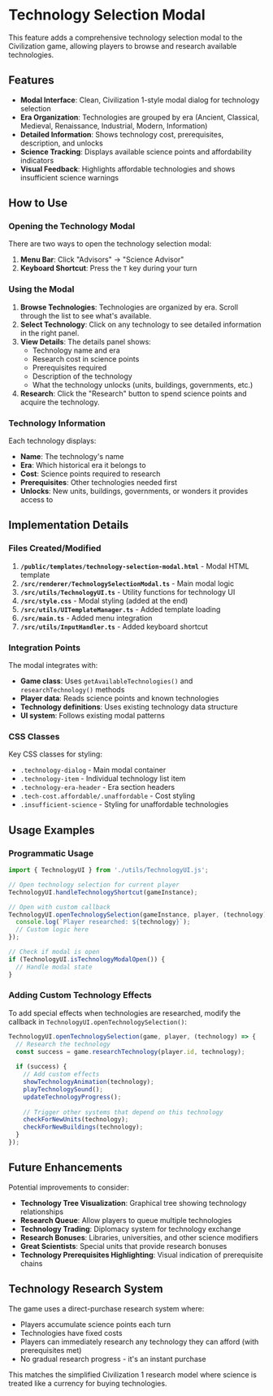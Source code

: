 # Technology Selection Modal

This feature adds a comprehensive technology selection modal to the Civilization game, allowing players to browse and research available technologies.

## Features

- **Modal Interface**: Clean, Civilization 1-style modal dialog for technology selection
- **Era Organization**: Technologies are grouped by era (Ancient, Classical, Medieval, Renaissance, Industrial, Modern, Information)
- **Detailed Information**: Shows technology cost, prerequisites, description, and unlocks
- **Science Tracking**: Displays available science points and affordability indicators
- **Visual Feedback**: Highlights affordable technologies and shows insufficient science warnings

## How to Use

### Opening the Technology Modal

There are two ways to open the technology selection modal:

1. **Menu Bar**: Click "Advisors" → "Science Advisor"
2. **Keyboard Shortcut**: Press the `T` key during your turn

### Using the Modal

1. **Browse Technologies**: Technologies are organized by era. Scroll through the list to see what's available.
2. **Select Technology**: Click on any technology to see detailed information in the right panel.
3. **View Details**: The details panel shows:
   - Technology name and era
   - Research cost in science points
   - Prerequisites required
   - Description of the technology
   - What the technology unlocks (units, buildings, governments, etc.)
4. **Research**: Click the "Research" button to spend science points and acquire the technology.

### Technology Information

Each technology displays:
- **Name**: The technology's name
- **Era**: Which historical era it belongs to
- **Cost**: Science points required to research
- **Prerequisites**: Other technologies needed first
- **Unlocks**: New units, buildings, governments, or wonders it provides access to

## Implementation Details

### Files Created/Modified

1. **`/public/templates/technology-selection-modal.html`** - Modal HTML template
2. **`/src/renderer/TechnologySelectionModal.ts`** - Main modal logic
3. **`/src/utils/TechnologyUI.ts`** - Utility functions for technology UI
4. **`/src/style.css`** - Modal styling (added at the end)
5. **`/src/utils/UITemplateManager.ts`** - Added template loading
6. **`/src/main.ts`** - Added menu integration
7. **`/src/utils/InputHandler.ts`** - Added keyboard shortcut

### Integration Points

The modal integrates with:
- **Game class**: Uses `getAvailableTechnologies()` and `researchTechnology()` methods
- **Player data**: Reads science points and known technologies
- **Technology definitions**: Uses existing technology data structure
- **UI system**: Follows existing modal patterns

### CSS Classes

Key CSS classes for styling:
- `.technology-dialog` - Main modal container
- `.technology-item` - Individual technology list item
- `.technology-era-header` - Era section headers
- `.tech-cost.affordable/.unaffordable` - Cost styling
- `.insufficient-science` - Styling for unaffordable technologies

## Usage Examples

### Programmatic Usage

```typescript
import { TechnologyUI } from './utils/TechnologyUI.js';

// Open technology selection for current player
TechnologyUI.handleTechnologyShortcut(gameInstance);

// Open with custom callback
TechnologyUI.openTechnologySelection(gameInstance, player, (technology) => {
  console.log(`Player researched: ${technology}`);
  // Custom logic here
});

// Check if modal is open
if (TechnologyUI.isTechnologyModalOpen()) {
  // Handle modal state
}
```

### Adding Custom Technology Effects

To add special effects when technologies are researched, modify the callback in `TechnologyUI.openTechnologySelection()`:

```typescript
TechnologyUI.openTechnologySelection(game, player, (technology) => {
  // Research the technology
  const success = game.researchTechnology(player.id, technology);
  
  if (success) {
    // Add custom effects
    showTechnologyAnimation(technology);
    playTechnologySound();
    updateTechnologyProgress();
    
    // Trigger other systems that depend on this technology
    checkForNewUnits(technology);
    checkForNewBuildings(technology);
  }
});
```

## Future Enhancements

Potential improvements to consider:
- **Technology Tree Visualization**: Graphical tree showing technology relationships
- **Research Queue**: Allow players to queue multiple technologies
- **Technology Trading**: Diplomacy system for technology exchange
- **Research Bonuses**: Libraries, universities, and other science modifiers
- **Great Scientists**: Special units that provide research bonuses
- **Technology Prerequisites Highlighting**: Visual indication of prerequisite chains

## Technology Research System

The game uses a direct-purchase research system where:
- Players accumulate science points each turn
- Technologies have fixed costs
- Players can immediately research any technology they can afford (with prerequisites met)
- No gradual research progress - it's an instant purchase

This matches the simplified Civilization 1 research model where science is treated like a currency for buying technologies.
